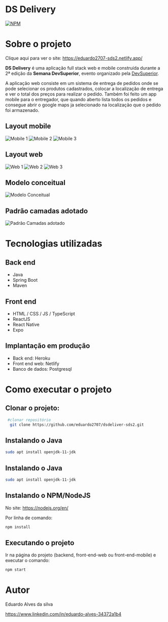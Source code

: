 # DS Delivery 
[![NPM](https://img.shields.io/npm/l/react)](https://github.com/eduardo2707/dsdeliver-sds2/blob/main/LICENSE) 

# Sobre o projeto
Clique aqui para ver o site:
https://eduardo2707-sds2.netlify.app/

**DS Delivery** é uma aplicação full stack web e mobile construída durante a 2ª edição da **Semana DevSuperior**, evento organizado pela [DevSuperior](https://devsuperior.com "Site da DevSuperior").

A aplicação web consiste em um sistema de entrega de pedidos onde se pode selecionar os produtos cadastrados, colocar a localização de entrega e ver o total dos preços para realizar o pedido. Também foi feito um app mobile para o entregador,
que quando aberto lista todos os pedidos e consegue abrir o google maps ja selecionado na localização que o pedido foi armazenado.

## Layout mobile
![Mobile 1](https://github.com/eduardo2707/dsdeliver-sds2/blob/main/assets/front-mobile-home.jpeg) 
![Mobile 2](https://github.com/eduardo2707/dsdeliver-sds2/blob/main/assets/front-mobile-orders.jpeg?raw=true)
![Mobile 3](https://github.com/eduardo2707/dsdeliver-sds2/blob/main/assets/front-mobile-ordersDetails.jpeg?raw=true)

## Layout web
![Web 1](https://github.com/eduardo2707/dsdeliver-sds2/blob/main/assets/front-web-home.jpeg?raw=true)
![Web 2](https://github.com/eduardo2707/dsdeliver-sds2/blob/main/assets/front-web-orders1.jpeg?raw=true)
![Web 3](https://github.com/eduardo2707/dsdeliver-sds2/blob/main/assets/front-web-orders2.jpeg?raw=true)

## Modelo conceitual
![Modelo Conceitual](https://raw.githubusercontent.com/devsuperior/sds2/master/assets/modelo-conceitual.png)

## Padrão camadas adotado
![Padrão Camadas adotado](https://raw.githubusercontent.com/devsuperior/sds2/master/assets/camadas.png)

# Tecnologias utilizadas
## Back end
- Java
- Spring Boot
- Maven
## Front end
- HTML / CSS / JS / TypeScript
- ReactJS
- React Native
- Expo
## Implantação em produção
- Back end: Heroku
- Front end web: Netlify
- Banco de dados: Postgresql

# Como executar o projeto

## Clonar o projeto:
```bash
 #clonar repositório
  git clone https://github.com/eduardo2707/dsdeliver-sds2.git
```

## Instalando o Java
```bash
sudo apt install openjdk-11-jdk
```

## Instalando o Java
```bash
sudo apt install openjdk-11-jdk
```
## Instalando o NPM/NodeJS
No site:
https://nodejs.org/en/

Por linha de comando:
```bash
npm install
```

## Executando o projeto

Ir na página do projeto (backend, front-end-web ou front-end-mobile) e executar o comando:
```bash
npm start
```

# Autor

Eduardo Alves da silva

https://www.linkedin.com/in/eduardo-alves-34372a1b4

